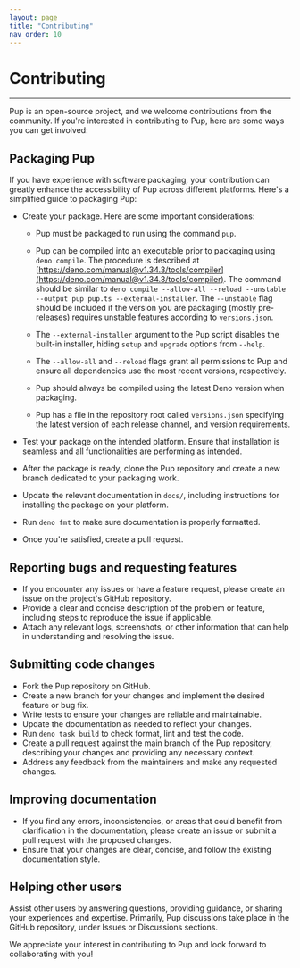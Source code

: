 ```yaml
---
layout: page
title: "Contributing"
nav_order: 10
---
```


# Contributing

---

Pup is an open-source project, and we welcome contributions from the community. If you're interested in contributing to Pup, here are some ways you can get involved:

## Packaging Pup

If you have experience with software packaging, your contribution can greatly enhance the accessibility of Pup across different platforms. Here's a simplified guide to packaging Pup:

- Create your package. Here are some important considerations:

  - Pup must be packaged to run using the command `pup`.

  - Pup can be compiled into an executable prior to packaging using `deno compile`. The procedure is described at
    [https://deno.com/manual@v1.34.3/tools/compiler](https://deno.com/manual@v1.34.3/tools/compiler). The command should be similar to
    `deno compile --allow-all --reload --unstable --output pup pup.ts --external-installer`. The `--unstable` flag should be included if the version you are packaging (mostly pre-releases) requires
    unstable features according to `versions.json`.

  - The `--external-installer` argument to the Pup script disables the built-in installer, hiding `setup` and `upgrade` options from `--help`.

  - The `--allow-all` and `--reload` flags grant all permissions to Pup and ensure all dependencies use the most recent versions, respectively.

  - Pup should always be compiled using the latest Deno version when packaging.

  - Pup has a file in the repository root called `versions.json` specifying the latest version of each release channel, and version requirements.

- Test your package on the intended platform. Ensure that installation is seamless and all functionalities are performing as intended.

- After the package is ready, clone the Pup repository and create a new branch dedicated to your packaging work.

- Update the relevant documentation in `docs/`, including instructions for installing the package on your platform.

- Run `deno fmt` to make sure documentation is properly formatted.

- Once you're satisfied, create a pull request.

## Reporting bugs and requesting features

- If you encounter any issues or have a feature request, please create an issue on the project's GitHub repository.
- Provide a clear and concise description of the problem or feature, including steps to reproduce the issue if applicable.
- Attach any relevant logs, screenshots, or other information that can help in understanding and resolving the issue.

## Submitting code changes

- Fork the Pup repository on GitHub.
- Create a new branch for your changes and implement the desired feature or bug fix.
- Write tests to ensure your changes are reliable and maintainable.
- Update the documentation as needed to reflect your changes.
- Run `deno task build` to check format, lint and test the code.
- Create a pull request against the main branch of the Pup repository, describing your changes and providing any necessary context.
- Address any feedback from the maintainers and make any requested changes.

## Improving documentation

- If you find any errors, inconsistencies, or areas that could benefit from clarification in the documentation, please create an issue or submit a pull request with the proposed changes.
- Ensure that your changes are clear, concise, and follow the existing documentation style.

## Helping other users

Assist other users by answering questions, providing guidance, or sharing your experiences and expertise. Primarily, Pup discussions take place in the GitHub repository, under Issues or Discussions
sections.

We appreciate your interest in contributing to Pup and look forward to collaborating with you!
